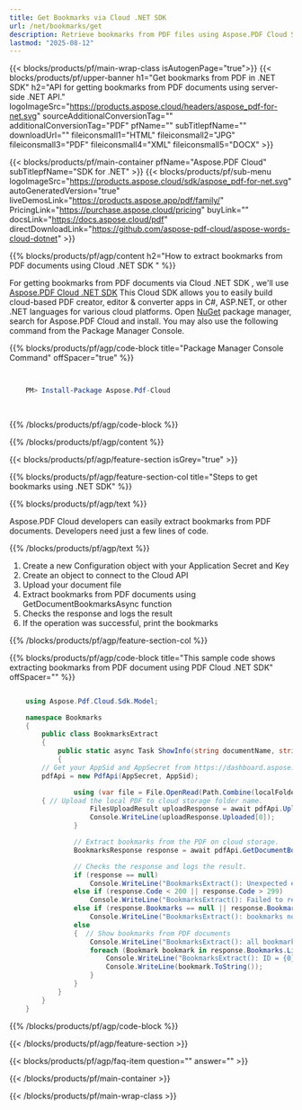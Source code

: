 ```yaml
---
title: Get Bookmarks via Cloud .NET SDK 
url: /net/bookmarks/get
description: Retrieve bookmarks from PDF files using Aspose.PDF Cloud SDK for .NET. Enhance discoverability and indexing.
lastmod: "2025-08-12"
---
```


{{< blocks/products/pf/main-wrap-class isAutogenPage="true">}}
{{< blocks/products/pf/upper-banner h1="Get bookmarks from PDF in .NET SDK" h2="API for getting bookmarks from PDF documents using server-side .NET API." logoImageSrc="https://products.aspose.cloud/headers/aspose_pdf-for-net.svg" sourceAdditionalConversionTag="" additionalConversionTag="PDF" pfName="" subTitlepfName="" downloadUrl="" fileiconsmall1="HTML" fileiconsmall2="JPG" fileiconsmall3="PDF" fileiconsmall4="XML" fileiconsmall5="DOCX" >}}

{{< blocks/products/pf/main-container pfName="Aspose.PDF Cloud" subTitlepfName="SDK for .NET" >}}
{{< blocks/products/pf/sub-menu logoImageSrc="https://products.aspose.cloud/sdk/aspose_pdf-for-net.svg"
autoGeneratedVersion="true"
liveDemosLink="https://products.aspose.app/pdf/family/" PricingLink="https://purchase.aspose.cloud/pricing" buyLink="" docsLink="https://docs.aspose.cloud/pdf"  directDownloadLink="https://github.com/aspose-pdf-cloud/aspose-words-cloud-dotnet" >}}

{{% blocks/products/pf/agp/content h2="How to extract bookmarks from PDF documents using Cloud .NET SDK " %}}

 For getting bookmarks from PDF documents via Cloud .NET SDK , we'll use
 [Aspose.PDF Cloud .NET SDK](https://products.aspose.cloud/pdf/net/)
 This Cloud SDK allows you to easily build cloud-based PDF creator, editor & converter apps in C#, ASP.NET, or other .NET languages for various cloud platforms. Open
 [NuGet](https://www.nuget.org/packages/Aspose.Pdf-Cloud)
 package manager, search for
 Aspose.PDF Cloud
 and install. You may also use the following command from the Package Manager Console.

{{% blocks/products/pf/agp/code-block title="Package Manager Console Command" offSpacer="true" %}}

```powershell

     
    PM> Install-Package Aspose.Pdf-Cloud
     
     

```

{{% /blocks/products/pf/agp/code-block %}}

{{% /blocks/products/pf/agp/content %}}

{{< blocks/products/pf/agp/feature-section isGrey="true" >}}

{{% blocks/products/pf/agp/feature-section-col title="Steps to get bookmarks using .NET SDK" %}}

{{% blocks/products/pf/agp/text %}}

 Aspose.PDF Cloud developers can easily extract bookmarks from PDF documents. Developers need just a few lines of code.

{{% /blocks/products/pf/agp/text %}}

1. Create a new Configuration object with your Application Secret and Key
1. Create an object to connect to the Cloud API
1. Upload your document file
1. Extract bookmarks from PDF documents using GetDocumentBookmarksAsync function
1. Checks the response and logs the result
1. If the operation was successful, print the bookmarks

{{% /blocks/products/pf/agp/feature-section-col %}}

{{% blocks/products/pf/agp/code-block title="This sample code shows extracting bookmarks from PDF document using PDF Cloud .NET SDK" offSpacer="" %}}

```cs

    using Aspose.Pdf.Cloud.Sdk.Model;

    namespace Bookmarks
    {
        public class BookmarksExtract
        {
            public static async Task ShowInfo(string documentName, string localFolder, string remoteFolder)
            {
		// Get your AppSid and AppSecret from https://dashboard.aspose.cloud (free registration required). 
		pdfApi = new PdfApi(AppSecret, AppSid);

                using (var file = File.OpenRead(Path.Combine(localFolder, documentName)))
		{ // Upload the local PDF to cloud storage folder name.
                    FilesUploadResult uploadResponse = await pdfApi.UploadFileAsync(Path.Combine(remoteFolder, documentName), documentName);
                    Console.WriteLine(uploadResponse.Uploaded[0]);
                }

                // Extract bookmarks from the PDF on cloud storage.
                BookmarksResponse response = await pdfApi.GetDocumentBookmarksAsync(documentName, folder: remoteFolder);

                // Checks the response and logs the result.
                if (response == null)
                    Console.WriteLine("BookmarksExtract(): Unexpected error!");
                else if (response.Code < 200 || response.Code > 299)
                    Console.WriteLine("BookmarksExtract(): Failed to receive bookmarks from the document.");
                else if (response.Bookmarks == null || response.Bookmarks.List == null || response.Bookmarks.List.Count == 0)
                    Console.WriteLine("BookmarksExtract(): bookmarks not found in the document.");
                else
                {  // Show bookmarks from PDF documents
                    Console.WriteLine("BookmarksExtract(): all bookmarks successfully received from the document '{0}.", documentName);
                    foreach (Bookmark bookmark in response.Bookmarks.List) {
                        Console.WriteLine("BookmarksExtract(): ID = {0}", bookmark.Links[0].Href);
                        Console.WriteLine(bookmark.ToString());
                    }
                }
            }
        }
    }

```

{{% /blocks/products/pf/agp/code-block %}}

{{< /blocks/products/pf/agp/feature-section >}}

{{< blocks/products/pf/agp/faq-item question="" answer="" >}}

{{< /blocks/products/pf/main-container >}}

{{< /blocks/products/pf/main-wrap-class >}}
